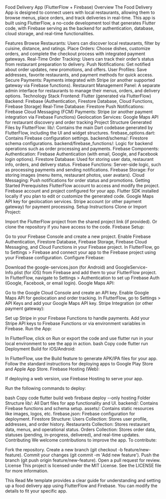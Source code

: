Food Delivery App (FlutterFlow + Firebase)
Overview
The Food Delivery App is designed to connect users with local restaurants, allowing them to browse menus, place orders, and track deliveries in real-time. This app is built using FlutterFlow, a no-code development tool that generates Flutter code, with Firebase serving as the backend for authentication, database, cloud storage, and real-time functionalities.

Features
Browse Restaurants: Users can discover local restaurants, filter by cuisine, distance, and ratings.
Place Orders: Choose dishes, customize orders, and complete the checkout process with integrated payment gateways.
Real-Time Order Tracking: Users can track their order’s status from restaurant preparation to delivery.
Push Notifications: Get notified about order updates, new promotions, and offers.
User Profiles: Save addresses, favorite restaurants, and payment methods for quick access.
Secure Payments: Payments integrated with Stripe (or another supported gateway via Firebase functions).
Restaurant Management Panel: A separate admin interface for restaurants to manage their menus, orders, and delivery options.
Technology Stack
Frontend: Flutter (generated via FlutterFlow)
Backend: Firebase (Authentication, Firestore Database, Cloud Functions, Firebase Storage)
Real-Time Database: Firestore
Push Notifications: Firebase Cloud Messaging (FCM)
Payments: Stripe (or another payment integration via Firebase Functions)
Geolocation Services: Google Maps API for restaurant discovery and order tracking
Project Structure
Generated Files by FlutterFlow:
lib/: Contains the main Dart codebase generated by FlutterFlow, including the UI and widget structures.
firebase_options.dart: Contains Firebase configuration settings.
backend/schema/: Firestore schema configurations.
backend/firebase_functions/: Logic for backend operations such as order processing and payments.
Firebase Components:
Authentication: Firebase Authentication (with email, Google, and Facebook login options).
Firestore Database: Used for storing user data, restaurant info, orders, and delivery status.
Firebase Functions: Server-side logic, such as processing payments and sending notifications.
Firebase Storage: For storing images (menu items, restaurant photos, user avatars).
Cloud Messaging: Push notifications for order status and promotions.
Getting Started
Prerequisites
FlutterFlow account to access and modify the project.
Firebase account and project configured for your app.
Flutter SDK installed locally if you plan to edit or customize the generated code.
Google Maps API key for geolocation services.
Stripe account (or other payment gateway) for payment processing.
Setup Instructions
Clone or Import Project:

Import the FlutterFlow project from the shared project link (if provided).
Or clone the repository if you have access to the code.
Firebase Setup:

Go to your Firebase Console and create a new project.
Enable Firebase Authentication, Firestore Database, Firebase Storage, Firebase Cloud Messaging, and Cloud Functions in your Firebase project.
In FlutterFlow, go to Settings > Firebase and connect your app to the Firebase project using your Firebase configuration.
Configure Firebase:

Download the google-services.json (for Android) and GoogleService-Info.plist (for iOS) from Firebase and add them to your FlutterFlow project.
In FlutterFlow, navigate to Settings > Authentication to set up Firebase Auth (Google, Facebook, or email login).
Google Maps API:

Go to the Google Cloud Console and create an API key.
Enable Google Maps API for geolocation and order tracking.
In FlutterFlow, go to Settings > API Keys and add your Google Maps API key.
Stripe Integration (or other payment gateway):

Set up Stripe in your Firebase Functions to handle payments.
Add your Stripe API keys to Firebase Functions or via environment variables in Firebase.
Run the App:

In FlutterFlow, click on Run or export the code and use flutter run in your local environment to see the app in action.
bash
Copy code
flutter run
Deployment
Build for iOS/Android:

In FlutterFlow, use the Build feature to generate APK/IPA files for your app.
Follow the standard instructions for deploying apps to Google Play Store and Apple App Store.
Firebase Hosting (Web):

If deploying a web version, use Firebase Hosting to serve your app.

Run the following commands to deploy:

bash
Copy code
flutter build web
firebase deploy --only hosting
Folder Structure
lib/: All Dart files for app functionality and UI.
backend/: Contains Firebase functions and schema setup.
assets/: Contains static resources like images, logos, etc.
firebase.json: Firebase configuration for deployment.
Firestore Structure:
Users Collection: Stores user profile, addresses, and order history.
Restaurants Collection: Stores restaurant data, menus, and operational status.
Orders Collection: Stores order data, statuses (pending, in-progress, delivered), and real-time updates.
Contributing
We welcome contributions to improve the app. To contribute:

Fork the repository.
Create a new branch (git checkout -b feature/new-feature).
Commit your changes (git commit -m 'Add new feature').
Push the branch (git push origin feature/new-feature).
Open a pull request for review.
License
This project is licensed under the MIT License. See the LICENSE file for more information.

This Read Me template provides a clear guide for understanding and setting up a food delivery app using FlutterFlow and Firebase. You can modify the details to fit your specific app.

